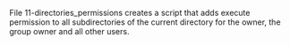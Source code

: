 File 11-directories_permissions creates a script that adds execute permission to all subdirectories of the current directory for the owner, the group owner and all other users.
